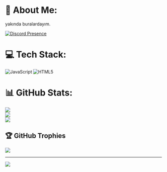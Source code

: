 # 💫 About Me:
yakında buralardayım.

[![Discord Presence](https://lanyard.cnrad.dev/api/:id)](https://discord.com/users/:1069446391862141068)


# 💻 Tech Stack:
![JavaScript](https://img.shields.io/badge/javascript-%23323330.svg?style=for-the-badge&logo=javascript&logoColor=%23F7DF1E) ![HTML5](https://img.shields.io/badge/html5-%23E34F26.svg?style=for-the-badge&logo=html5&logoColor=white)
# 📊 GitHub Stats:
![](https://github-readme-stats.vercel.app/api?username=kalliesxd&theme=merko&hide_border=false&include_all_commits=true&count_private=true)<br/>
![](https://github-readme-streak-stats.herokuapp.com/?user=kalliesxd&theme=merko&hide_border=false)<br/>
![](https://github-readme-stats.vercel.app/api/top-langs/?username=kalliesxd&theme=merko&hide_border=false&include_all_commits=true&count_private=true&layout=compact)

## 🏆 GitHub Trophies
![](https://github-profile-trophy.vercel.app/?username=kalliesxd&theme=dracula&no-frame=false&no-bg=true&margin-w=4)

---
[![](https://visitcount.itsvg.in/api?id=kalliesxd&icon=0&color=0)](https://visitcount.itsvg.in)

<!-- Proudly created with GPRM ( https://gprm.itsvg.in ) -->
